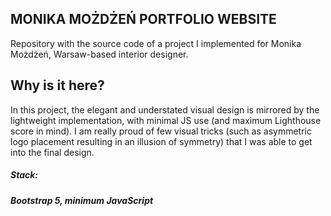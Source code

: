 ## MONIKA MOŻDŻEŃ PORTFOLIO WEBSITE

Repository with the source code of a project I implemented for Monika Możdżeń, Warsaw-based interior designer.

## Why is it here? 
In this project, the elegant and understated visual design is mirrored by the lightweight implementation, with minimal JS use (and maximum Lighthouse score in mind).
I am really proud of few visual tricks (such as asymmetric logo placement resulting in an illusion of symmetry) that I was able to get into the final design.

##### **Stack:**
##### Bootstrap 5, minimum JavaScript

